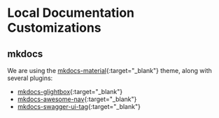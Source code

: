 # Local Documentation Customizations

## mkdocs

We are using the [mkdocs-material](https://squidfunk.github.io/mkdocs-material/){:target="_blank"} theme, along with several plugins:

- [mkdocs-glightbox](https://blueswen.github.io/mkdocs-glightbox/){:target="_blank"}
- [mkdocs-awesome-nav](https://lukasgeiter.github.io/mkdocs-awesome-nav/){:target="_blank"}
- [mkdocs-swagger-ui-tag](https://blueswen.github.io/mkdocs-swagger-ui-tag/){:target="_blank"}
